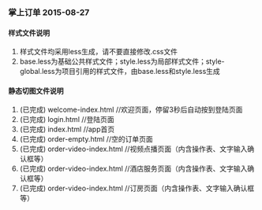 <h3>掌上订单 2015-08-27</h3>

<h4>样式文件说明</h4>
<ol>
  <li>样式文件均采用less生成，请不要直接修改.css文件</li>
  <li>base.less为基础公共样式文件；style.less为局部样式文件；style-global.less为项目引用的样式文件，由base.less和style.less生成</li>
</ol>

<h4>静态切图文件说明</h4>
<ol>
<li>(已完成) welcome-index.html  //欢迎页面，停留3秒后自动按到登陆页面</li>
<li>(已完成) login.html //登陆页面</li>
<li>(已完成) index.html //app首页</li>
<li>(已完成) order-empty.html //空的订单页面</li>
<li>(已完成) order-video-index.html //视频点播页面（内含操作表、文字输入确认框等）</li>
<li>(已完成) order-video-index.html //酒店服务页面（内含操作表、文字输入确认框等）</li>
<li>(已完成) order-video-index.html //订房页面（内含操作表、文字输入确认框等）</li>
</ol>

